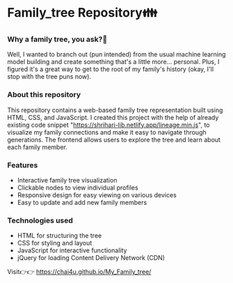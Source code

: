 # Family_tree Repository👪

### Why a family tree, you ask?🤔

Well, I wanted to branch out (pun intended) from the usual machine learning model building and create something that's a little more... personal. Plus, I figured it's a great way to get to the root of my family's history (okay, I'll stop with the tree puns now).

### About this repository

This repository contains a web-based family tree representation built using HTML, CSS, and JavaScript. I created this project with the help of already existing code snippet "https://shrihari-lib.netlify.app/lineage.min.js", to visualize my family connections and make it easy to navigate through generations. The frontend allows users to explore the tree and learn about each family member.

### Features

- Interactive family tree visualization
- Clickable nodes to view individual profiles
- Responsive design for easy viewing on various devices
- Easy to update and add new family members

### Technologies used

- HTML for structuring the tree
- CSS for styling and layout
- JavaScript for interactive functionality
- jQuery for loading Content Delivery Network (CDN)

Visit👉👉 https://chai4u.github.io/My_Family_tree/
